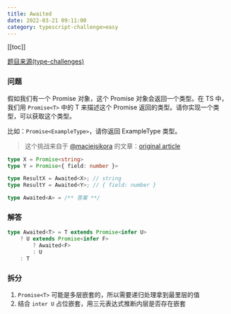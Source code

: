 ```yaml
---
title: Awaited
date: 2022-03-21 09:11:00
category: typescript-challenge>easy
---
```


[[toc]]

[题目来源(type-challenges)](https://github.com/type-challenges/type-challenges/blob/master/questions/189-easy-awaited/README.zh-CN.md)
### 问题
假如我们有一个 Promise 对象，这个 Promise 对象会返回一个类型。在 TS 中，我们用 `Promise<T>` 中的 T 来描述这个 Promise 返回的类型。请你实现一个类型，可以获取这个类型。

比如：`Promise<ExampleType>`，请你返回 ExampleType 类型。

> 这个挑战来自于 [@maciejsikora](https://github.com/maciejsikora) 的文章：[original article](https://dev.to/macsikora/advanced-typescript-exercises-question-1-45k4)

``` typescript
type X = Promise<string>
type Y = Promise<{ field: number }>

type ResultX = Awaited<X>; // string
type ResultY = Awaited<Y>; // { field: number }

type Awaited<A> = /** 答案 **/
```

### 解答

```typescript
type Awaited<T> = T extends Promise<infer U> 
    ? U extends Promise<infer F>
        ? Awaited<F> 
        : U
    : T
```

### 拆分
1. `Promise<T>` 可能是多层嵌套的，所以需要递归处理拿到最里层的值
2. 结合 `inter U` 占位嵌套，用三元表达式推断内层是否存在嵌套
